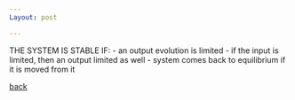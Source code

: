 ```yaml
---
Layout: post

---
```





THE SYSTEM IS STABLE IF:
       - an output evolution is limited
       - if the input is limited, then an output limited as well
       - system comes back to equilibrium if it is moved from it



[back](./glossary.md)
